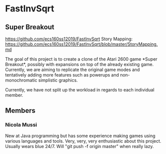# FastInvSqrt

## Super Breakout
https://github.com/ecs160ss12019/FastInvSqrt
Story Mapping: https://github.com/ecs160ss12019/FastInvSqrt/blob/master/StoryMapping.md
<p>The goal of this project is to create a clone of the Atari 2600 game *Super Breakout*, possibly with expansions on top of the already existing game. Currently, we are aiming to replicate the original game modes and tentatively adding more features such as powerups and non-monochromatic simplistic graphics.</p>
<p>Currently, we have not split up the workload in regards to each individual member.</p>

## Members
### Nicola Mussi
<p>New at Java programming but has some experience making games using various languages and tools. Very, very, very enthusiastic about this project. Usually wears blue 24/7. Will "git push -f origin master" when really lazy.</p>
